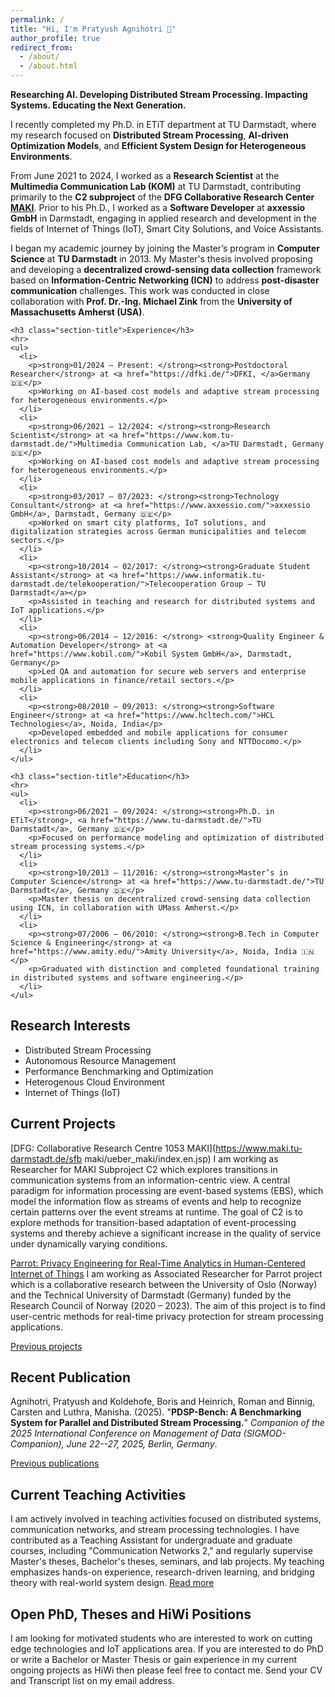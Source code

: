 ```yaml
---
permalink: /
title: "Hi, I'm Pratyush Agnihotri 🙏"
author_profile: true
redirect_from: 
  - /about/
  - /about.html
---
```


**Researching AI. Developing Distributed Stream Processing. Impacting Systems. Educating the Next Generation.**

I recently completed my Ph.D. in ETiT department at TU Darmstadt, where my research focused on **Distributed Stream Processing**, **AI-driven Optimization Models**, and **Efficient System Design for Heterogeneous Environments**.

From June 2021 to 2024, I worked as a **Research Scientist** at the **Multimedia Communication Lab (KOM)** at TU Darmstadt, contributing primarily to the **C2 subproject** of the **DFG Collaborative Research Center [MAKI](https://www.maki.tu-darmstadt.de/sfb_maki/ueber_maki/index.de.jsp)**. Prior to his Ph.D., I worked as a **Software Developer** at **axxessio GmbH** in Darmstadt, engaging in applied research and development in the fields of Internet of Things (IoT), Smart City Solutions, and Voice Assistants.

I began my academic journey by joining the Master’s program in **Computer Science** at **TU Darmstadt** in 2013. My Master's thesis involved proposing and developing a **decentralized crowd-sensing data collection** framework based on **Information-Centric Networking (ICN)** to address **post-disaster communication** challenges. This work was conducted in close collaboration with **Prof. Dr.-Ing. Michael Zink** from the **University of Massachusetts Amherst (USA)**.

<section class="project-wrapper single-col-max-width py-5 px-4 mx-auto">
  <div class="section-row">

    <h3 class="section-title">Experience</h3>
    <hr>
    <ul>
      <li>
        <p>strong>01/2024 – Present: </strong><strong>Postdoctoral Researcher</strong> at <a href="https://dfki.de/">DFKI, </a>Germany 🇩🇪</p>
        <p>Working on AI-based cost models and adaptive stream processing for heterogeneous environments.</p>
      </li>
      <li>
        <p>strong>06/2021 – 12/2024: </strong><strong>Research Scientist</strong> at <a href="https://www.kom.tu-darmstadt.de/">Multimedia Communication Lab, </a>TU Darmstadt, Germany 🇩🇪</p>
        <p>Working on AI-based cost models and adaptive stream processing for heterogeneous environments.</p>
      </li>
      <li>
        <p>strong>03/2017 – 07/2023: </strong><strong>Technology Consultant</strong> at <a href="https://www.axxessio.com/">axxessio GmbH</a>, Darmstadt, Germany 🇩🇪</p>
        <p>Worked on smart city platforms, IoT solutions, and digitalization strategies across German municipalities and telecom sectors.</p>
      </li>
      <li>
        <p><strong>10/2014 – 02/2017: </strong><strong>Graduate Student Assistant</strong> at <a href="https://www.informatik.tu-darmstadt.de/telekooperation/">Telecooperation Group – TU Darmstadt</a></p>
        <p>Assisted in teaching and research for distributed systems and IoT applications.</p>
      </li>
      <li>
        <p><strong>06/2014 – 12/2016: </strong> <strong>Quality Engineer & Automation Developer</strong> at <a href="https://www.kobil.com/">Kobil System GmbH</a>, Darmstadt, Germany</p>
        <p>Led QA and automation for secure web servers and enterprise mobile applications in finance/retail sectors.</p>
      </li>
      <li>
        <p><strong>08/2010 – 09/2013: </strong><strong>Software Engineer</strong> at <a href="https://www.hcltech.com/">HCL Technologies</a>, Noida, India</p>
        <p>Developed embedded and mobile applications for consumer electronics and telecom clients including Sony and NTTDocomo.</p>
      </li>
    </ul>

    <h3 class="section-title">Education</h3>
    <hr>
    <ul>
      <li>
        <p><strong>06/2021 – 09/2024: </strong><strong>Ph.D. in ETiT</strong>, <a href="https://www.tu-darmstadt.de/">TU Darmstadt</a>, Germany 🇩🇪</p>
        <p>Focused on performance modeling and optimization of distributed stream processing systems.</p>
      </li>
      <li>
        <p><strong>10/2013 – 11/2016: </strong><strong>Master’s in Computer Science</strong> at <a href="https://www.tu-darmstadt.de/">TU Darmstadt</a>, Germany 🇩🇪</p>
        <p>Master thesis on decentralized crowd-sensing data collection using ICN, in collaboration with UMass Amherst.</p>
      </li>
      <li>
        <p><strong>07/2006 – 06/2010: </strong><strong>B.Tech in Computer Science & Engineering</strong> at <a href="https://www.amity.edu/">Amity University</a>, Noida, India 🇮🇳</p>
        <p>Graduated with distinction and completed foundational training in distributed systems and software engineering.</p>
      </li>
    </ul>

  </div>
</section>


Research Interests
------
* Distributed Stream Processing
* Autonomous Resource Management
* Performance Benchmarking and Optimization
* Heterogenous Cloud Environment
* Internet of Things (IoT)


Current Projects
-----
[DFG: Collaborative Research Centre 1053 MAKI](https://www.maki.tu-darmstadt.de/sfb
maki/ueber_maki/index.en.jsp) I am working as Researcher for MAKI Subproject C2 which explores transitions in communication systems from an information-centric view. A central paradigm for
information processing are event-based systems (EBS), which model the information flow as streams of events and help to recognize certain patterns over the event streams at runtime. The goal of C2 is to explore methods for transition-based adaptation of event-processing systems and thereby
achieve a significant increase in the quality of service under dynamically varying conditions.

[Parrot: Privacy Engineering for Real-Time Analytics in Human-Centered Internet of Things](https://www.maki.tu-darmstadt.de/sfbmaki/ueber_maki/index.en.jsp) I am working as Associated Researcher for Parrot project which is a collaborative research between the University of Oslo (Norway) and the Technical University of Darmstadt (Germany) funded by the Research Council of Norway (2020 – 2023). The aim of this project is to find user-centric methods for real-time privacy protection for stream processing applications.

[Previous projects](https://pratyushagnihotri.github.io/projects/)


Recent Publication
-----

Agnihotri, Pratyush and Koldehofe, Boris and Heinrich, Roman and Binnig, Carsten and Luthra, Manisha. (2025). &quot;**PDSP-Bench: A Benchmarking System for Parallel and Distributed Stream Processing.**&quot; <i>Companion of the 2025 International Conference on Management of Data (SIGMOD-Companion), June 22--27, 2025, Berlin, Germany</i>.

[Previous publications](https://pratyushagnihotri.github.io/publications/)


Current Teaching Activities
-----

I am actively involved in teaching activities focused on distributed systems, communication networks, and stream processing technologies. I have contributed as a Teaching Assistant for undergraduate and graduate courses, including "Communication Networks 2," and regularly supervise Master's theses, Bachelor's theses, seminars, and lab projects. My teaching emphasizes hands-on experience, research-driven learning, and bridging theory with real-world system design. [Read more](https://pratyushagnihotri.github.io/teaching/)


Open PhD, Theses and HiWi Positions
-----
I am looking for motivated students who are interested to work on cutting edge technologies and IoT applications area. If you are interested to do PhD or write a Bachelor or Master Thesis or gain experience in my current ongoing projects as HiWi then please feel free to contact me. Send your CV and Transcript list on my email address. 